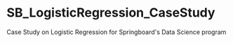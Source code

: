 # SB_LogisticRegression_CaseStudy
Case Study on Logistic Regression for Springboard's Data Science program
